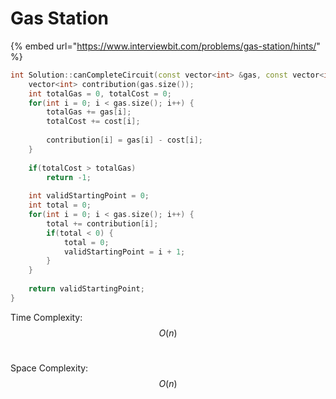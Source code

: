 # Gas Station

{% embed url="https://www.interviewbit.com/problems/gas-station/hints/" %}

```cpp
int Solution::canCompleteCircuit(const vector<int> &gas, const vector<int> &cost) {
    vector<int> contribution(gas.size());
    int totalGas = 0, totalCost = 0;
    for(int i = 0; i < gas.size(); i++) {
        totalGas += gas[i];
        totalCost += cost[i];
        
        contribution[i] = gas[i] - cost[i];
    }
    
    if(totalCost > totalGas)
        return -1;
        
    int validStartingPoint = 0;
    int total = 0;
    for(int i = 0; i < gas.size(); i++) {
        total += contribution[i];
        if(total < 0) {
            total = 0;
            validStartingPoint = i + 1;
        }
    }
    
    return validStartingPoint;
}
```

Time Complexity: $$O(n)$$​

Space Complexity: $$O(n)$$​
